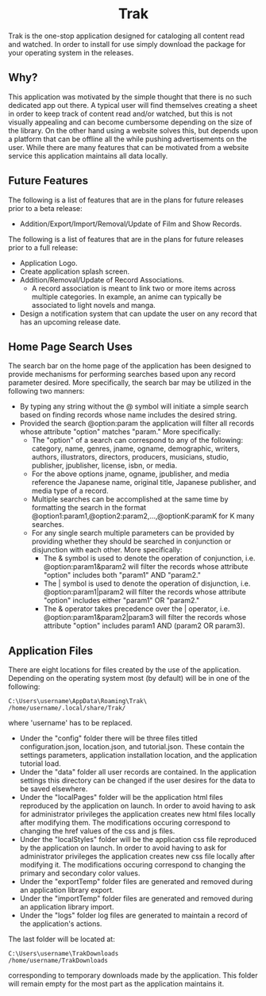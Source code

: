 <h1 align="center">Trak</h1>

Trak is the one-stop application designed for cataloging all content read and watched. In order to install for use simply download the package for your operating system in the releases.


## Why?

This application was motivated by the simple thought that there is no such dedicated app out there. A typical user will find themselves creating a sheet in order to keep track of content read and/or watched, but this is not visually appealing and can become cumbersome depending on the size of the library. On the other hand using a website solves this, but depends upon a platform that can be offline all the while pushing advertisements on the user. While there are many features that can be motivated from a website service this application maintains all data locally. 


## Future Features

The following is a list of features that are in the plans for future releases prior to a beta release:
* Addition/Export/Import/Removal/Update of Film and Show Records.

The following is a list of features that are in the plans for future releases prior to a full release:
* Application Logo.
* Create application splash screen.
* Addition/Removal/Update of Record Associations.
	* A record association is meant to link two or more items across multiple categories. In example, an anime can typically be associated to light novels and manga.
* Design a notification system that can update the user on any record that has an upcoming release date.


## Home Page Search Uses

The search bar on the home page of the application has been designed to provide mechanisms for performing searches based upon any record parameter desired. More specifically, the search bar may be utilized in the following two manners:
* By typing any string without the @ symbol will initiate a simple search based on finding records whose name includes the desired string.
* Provided the search @option:param the application will filter all records whose attribute "option" matches "param." More specifically:
   * The "option" of a search can correspond to any of the following: category, name, genres, jname, ogname, demographic, writers, authors, illustrators, directors, producers, musicians, studio, publisher, jpublisher, license, isbn, or media.
   * For the above options jname, ogname, jpublisher, and media reference the Japanese name, original title, Japanese publisher, and media type of a record.
   * Multiple searches can be accomplished at the same time by formatting the search in the format @option1:param1,@option2:param2,...,@optionK:paramK for K many searches.
   * For any single search multiple parameters can be provided by providing whether they should be searched in conjunction or disjunction with each other. More specifically:
      * The & symbol is used to denote the operation of conjunction, i.e. @option:param1&param2 will filter the records whose attribute "option" includes both "param1" AND "param2."
      * The | symbol is used to denote the operation of disjunction, i.e. @option:param1|param2 will filter the records whose attribute "option" includes either "param1" OR "param2."
      * The & operator takes precedence over the | operator, i.e. @option:param1&param2|param3 will filter the records whose attribute "option" includes param1 AND (param2 OR param3). 


## Application Files

There are eight locations for files created by the use of the application. Depending on the operating system most (by default) will be in one of the following:
```
C:\Users\username\AppData\Roaming\Trak\
/home/username/.local/share/Trak/
```
where 'username' has to be replaced.
* Under the "config" folder there will be three files titled configuration.json, location.json, and tutorial.json. These contain the settings parameters, application installation location, and the application tutorial load.
* Under the "data" folder all user records are contained. In the application settings this directory can be changed if the user desires for the data to be saved elsewhere.
* Under the "localPages" folder will be the application html files reproduced by the application on launch. In order to avoid having to ask for administrator privileges the application creates new html files locally after modifying them. The modifications occuring correspond to changing the href values of the css and js files.
* Under the "localStyles" folder will be the application css file reproduced by the application on launch. In order to avoid having to ask for administrator privileges the application creates new css file locally after modifying it. The modifications occuring correspond to changing the primary and secondary color values.
* Under the "exportTemp" folder files are generated and removed during an application library export.
* Under the "importTemp" folder files are generated and removed during an application library import.
* Under the "logs" folder log files are generated to maintain a record of the application's actions.

The last folder will be located at:
```
C:\Users\username\TrakDownloads
/home/username/TrakDownloads
```
corresponding to temporary downloads made by the application. This folder will remain empty for the most part as the application maintains it.